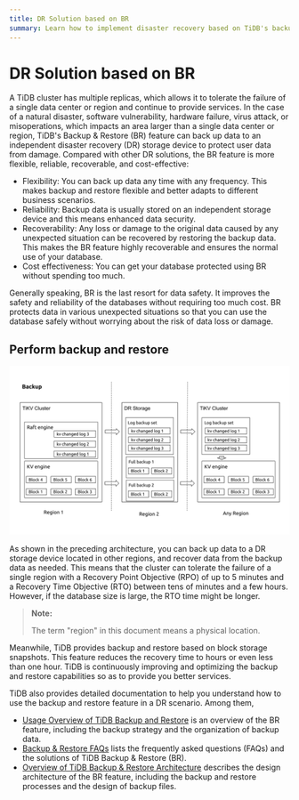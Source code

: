```yaml
---
title: DR Solution based on BR
summary: Learn how to implement disaster recovery based on TiDB's backup and restore feature.
---
```


# DR Solution based on BR

A TiDB cluster has multiple replicas, which allows it to tolerate the failure of a single data center or region and continue to provide services. In the case of a natural disaster, software vulnerability, hardware failure, virus attack, or misoperations, which impacts an area larger than a single data center or region, TiDB's Backup & Restore (BR) feature can back up data to an independent disaster recovery (DR) storage device to protect user data from damage. Compared with other DR solutions, the BR feature is more flexible, reliable, recoverable, and cost-effective:

- Flexibility: You can back up data any time with any frequency. This makes backup and restore flexible and better adapts to different business scenarios.
- Reliability: Backup data is usually stored on an independent storage device and this means enhanced data security.
- Recoverability: Any loss or damage to the original data caused by any unexpected situation can be recovered by restoring the backup data. This makes the BR feature highly recoverable and ensures the normal use of your database.
- Cost effectiveness: You can get your database protected using BR without spending too much.

Generally speaking, BR is the last resort for data safety. It improves the safety and reliability of the databases without requiring too much cost. BR protects data in various unexpected situations so that you can use the database safely without worrying about the risk of data loss or damage.

## Perform backup and restore

![BR log backup and PITR architecture](/media/dr/dr-backup-and-restore.png)

As shown in the preceding architecture, you can back up data to a DR storage device located in other regions, and recover data from the backup data as needed. This means that the cluster can tolerate the failure of a single region with a Recovery Point Objective (RPO) of up to 5 minutes and a Recovery Time Objective (RTO) between tens of minutes and a few hours. However, if the database size is large, the RTO time might be longer.

> **Note:**
>
> The term "region" in this document means a physical location.

Meanwhile, TiDB provides backup and restore based on block storage snapshots. This feature reduces the recovery time to hours or even less than one hour. TiDB is continuously improving and optimizing the backup and restore capabilities so as to provide you better services.

TiDB also provides detailed documentation to help you understand how to use the backup and restore feature in a DR scenario. Among them,

- [Usage Overview of TiDB Backup and Restore](/br/br-use-overview.md) is an overview of the BR feature, including the backup strategy and the organization of backup data.
- [Backup & Restore FAQs](/faq/backup-and-restore-faq.md) lists the frequently asked questions (FAQs) and the solutions of TiDB Backup & Restore (BR).
- [Overview of TiDB Backup & Restore Architecture](/br/backup-and-restore-design.md) describes the design architecture of the BR feature, including the backup and restore processes and the design of backup files.
